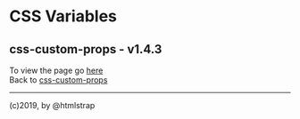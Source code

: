 # CSS Variables
## css-custom-props - v1.4.3  
To view the page go [here](https://ui-coder.github.io/css-custom-props/)  
Back to [css-custom-props](https://github.com/ui-coder/css-custom-props)  

___  
 (c)2019, by @htmlstrap
